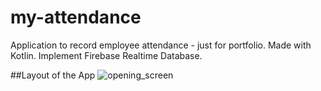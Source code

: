 # my-attendance
Application to record employee attendance - just for portfolio. Made with Kotlin. Implement Firebase Realtime Database.

##Layout of the App
![opening_screen](https://github.com/adityoqrren/my-attendance/assets/37008918/cf129aff-3a14-463c-b03d-2cc7aaca582c)
